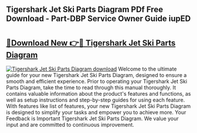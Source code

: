 ## Tigershark Jet Ski Parts Diagram PDf Free Download - Part-DBP Service Owner Guide iupED

# <h2><a href="http://dfm4b1h.blite.top/?on=Tigershark+Jet+Ski+Parts+Diagram">🔗Download New 👉🔴 Tigershark Jet Ski Parts Diagram</a></h2>

[![Tigershark Jet Ski Parts Diagram download](https://i.imgur.com/lujVjoI.png)](http://dfm4b1h.blite.top/?on=Tigershark+Jet+Ski+Parts+Diagram)
Welcome to the ultimate guide for your new Tigershark Jet Ski Parts Diagram, designed to ensure a smooth and efficient experience. Prior to operating your Tigershark Jet Ski Parts Diagram, take the time to read through this manual thoroughly. It contains valuable information about the product's features and functions, as well as setup instructions and step-by-step guides for using each feature. With features like list of features, your new Tigershark Jet Ski Parts Diagram is designed to simplify your tasks and empower you to achieve more. Your Feedback is Important Tigershark Jet Ski Parts Diagram. We value your input and are committed to continuous improvement.
